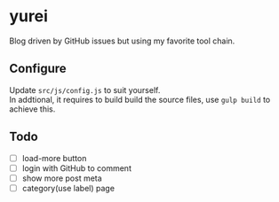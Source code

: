 # yurei

Blog driven by GitHub issues but using my favorite tool chain.

## Configure

Update `src/js/config.js` to suit yourself.  
In addtional, it requires to build build the source files, use `gulp build` to achieve this.

## Todo

- [ ] load-more button
- [ ] login with GitHub to comment
- [ ] show more post meta
- [ ] category(use label) page 